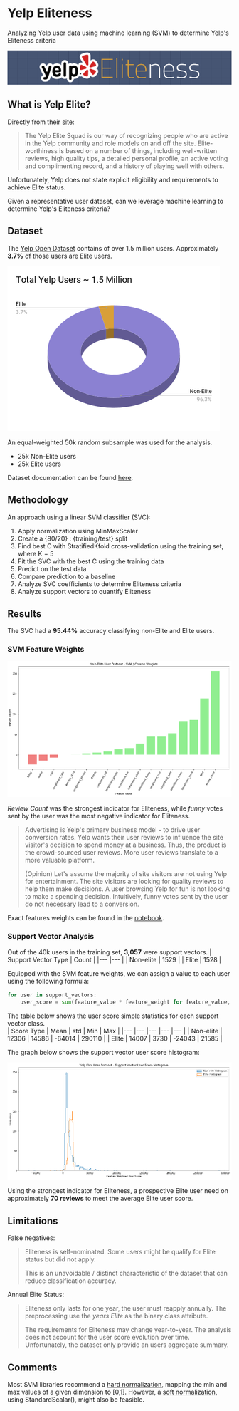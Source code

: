 # Yelp Eliteness

Analyzing Yelp user data using machine learning (SVM) to determine Yelp's Eliteness criteria

![Title Graphic](assets/Title.png)
<!-- <img src="assets/Title.png" width=100%> -->

## What is Yelp Elite?

Directly from their [site](https://www.yelp-support.com/article/What-is-Yelps-Elite-Squad?l=en_US):
> The Yelp Elite Squad is our way of recognizing people who are active in the Yelp community and role models on and off the site. Elite-worthiness is based on a number of things, including well-written reviews, high quality tips, a detailed personal profile, an active voting and complimenting record, and a history of playing well with others.

Unfortunately, Yelp does not state explicit eligibility and requirements to achieve Elite status. 

Given a representative user dataset, can we leverage machine learning to determine Yelp's Eliteness criteria?

## Dataset

The [Yelp Open Dataset](https://www.yelp.com/dataset) contains of over 1.5 million users. Approximately **3.7%** of those users are Elite users.

![Yelp User Eliteness Demographic](assets/Yelp_User_Eliteness_Demographic.png)

An equal-weighted 50k random subsample was used for the analysis.  
* 25k Non-Elite users
* 25k Elite users

Dataset documentation can be found [here](https://www.yelp.com/dataset/documentation/main).

## Methodology

An approach using a linear SVM classifier (SVC):
1. Apply normalization using MinMaxScaler
2. Create a {80/20} : {training/test} split
2. Find best C with StratifiedKfold cross-validation using the training set, where K = 5
3. Fit the SVC with the best C using the training data
4. Predict on the test data
5. Compare prediction to a baseline
6. Analyze SVC coefficients to determine Eliteness criteria
7. Analyze support vectors to quantify Eliteness

## Results

The SVC had a **95.44%** accuracy classifying non-Elite and Elite users.

### SVM Feature Weights

![SVM coefficients weights](img_res/feature_weights_minmaxscaler.png)

*Review Count* was the strongest indicator for Eliteness, while *funny* votes sent by the user was the most negative indicator for Eliteness.
> Advertising is Yelp's primary business model - to drive user conversion rates. Yelp wants their user reviews to influence the site visitor's decision to spend money at a business. Thus, the product is the crowd-sourced user reviews. More user reviews translate to a more valuable platform. 
>
> (Opinion) Let's assume the majority of site visitors are not using Yelp for entertainment. The site visitors are looking for quality reviews to help them make decisions. A user browsing Yelp for fun is not looking to make a spending decision. Intuitively, funny votes sent by the user do not necessary lead to a conversion. 

Exact features weights can be found in the [notebook](yelp_project-support_vector.ipynb).

### Support Vector Analysis

Out of the 40k users in the training set, **3,057** were support vectors.
| Support Vector Type | Count	|
|---	              |---  	|
| Non-elite           | 1529    |
| Elite 	          | 1528	|


Equipped with the SVM feature weights, we can assign a value to each user using the following formula:  
~~~python
for user in support_vectors:
    user_score = sum(feature_value * feature_weight for feature_value, feature_weight in zip(user.iteritems(), svm.coef_))
~~~

The table below shows the user score simple statistics for each support vector class.  
| Score Type |  Mean	|  std 	|  Min 	 |  Max   |
|---	     |---	    |---	|---	 |---	  |
| Non-elite  | 12306    | 14586 | -64014 | 290110 |
| Elite 	 | 14007	| 3730 	| -24043 | 21585  |

The graph below shows the support vector user score histogram:

![](support_vector_score_histogram_auto-bin.png)

Using the strongest indicator for Eliteness, a prospective Elite user need on approximately **70 reviews** to meet the average Elite user score.

## Limitations

False negatives:  
> Eliteness is self-nominated. Some users might be qualify for Elite status but did not apply.
>
> This is an unavoidable / distinct characteristic of the dataset that can reduce classification accuracy.

Annual Elite Status:
> Eliteness only lasts for one year, the user must reapply annually. The preprocessing use the *years Elite* as the binary class attribute.
>
> The requirements for Eliteness may change year-to-year. The analysis does not account for the user score evolution over time. Unfortunately, the dataset only provide an users aggregate summary.

## Comments

Most SVM libraries recommend a [hard normalization](https://www.csie.ntu.edu.tw/~cjlin/papers/guide/guide.pdf), mapping the min and max values of a given dimension to [0,1]. However, a [soft normalization](https://neerajkumar.org/writings/svm/), using StandardScalar(), might also be feasible. 